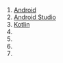 1. [Android](https://www.android.com/)
1. [Android Studio](https://developer.android.com/studio)
1. [Kotlin](https://kotlinlang.org/)
1. []()
1. []()
1. []()
1. []()
